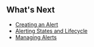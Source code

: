 ## What's Next

- [Creating an Alert](https://community.wavefront.com/docs/DOC-1050)
- [Alerting States and Lifecycle](https://community.wavefront.com/docs/DOC-1052)
- [Managing Alerts](https://community.wavefront.com/docs/DOC-1014)
